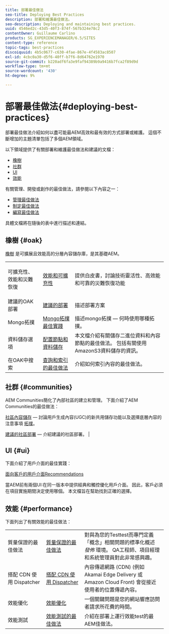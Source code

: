 ```yaml
---
title: 部署最佳做法
seo-title: Deploying Best Practices
description: 部署和維護最佳做法。
seo-description: Deploying and maintaining best practices.
uuid: 4546ed2c-43d5-40f3-874f-567b324e78c2
contentOwner: Guillaume Carlino
products: SG_EXPERIENCEMANAGER/6.5/SITES
content-type: reference
topic-tags: best-practices
discoiquuid: 4b5c0677-c630-4fae-867e-4f4583ac8507
exl-id: 4cbc0a30-d5f6-40ff-b7f6-8d64762e1970
source-git-commit: b220adf6fa3e9faf94389b9a9416b7fca2f89d9d
workflow-type: tm+mt
source-wordcount: '430'
ht-degree: 9%

---
```


# 部署最佳做法{#deploying-best-practices}

部署最佳做法介紹如何以盡可能最AEM高效和最有效的方式部署或維護。 這個不斷增加的主題清單包括了多個AEM領域。

以下領域提供了有關部署和維護最佳做法和建議的文檔：

* [橡樹](#oak)
* [社群](#communities)
* [UI](#ui)
* [效能](#performance)

有關管理、開發或創作的最佳做法，請參閱以下內容之一：

* [管理最佳做法](/help/sites-administering/administer-best-practices.md)
* [制定最佳做法](/help/sites-developing/best-practices.md)
* [編寫最佳做法](/help/sites-authoring/best-practices.md)

具體文檔將在隨後的表中進行描述和連結。

## 橡樹 {#oak}

[橡樹](/help/sites-deploying/platform.md) 是可擴展且效能高的分層內容儲存庫，是其基礎AEM。

<table>
 <tbody>
  <tr>
   <td><p>可擴充性、效能和災難恢復</p> </td>
   <td><a href="/help/sites-deploying/performance.md">效能和可擴充性</a></td>
   <td>提供白皮書，討論技術靈活性、高效能和可靠的災難恢復功能</td>
  </tr>
  <tr>
   <td>建議的OAK部署</td>
   <td><a href="/help/sites-deploying/recommended-deploys.md">建議的部署</a></td>
   <td>描述部署方案</td>
  </tr>
  <tr>
   <td>Mongo拓撲</td>
   <td><a href="/help/sites-deploying/recommended-deploys.md">Mongo拓撲最佳實踐</a></td>
   <td>描述mongo拓撲 — 何時使用哪種拓撲。</td>
  </tr>
  <tr>
   <td>資料儲存選項</td>
   <td><a href="/help/sites-deploying/data-store-config.md">配置節點和資料儲存</a></td>
   <td>本文檔介紹有關儲存二進位資料和內容節點的最佳做法。 包括有關使用AmazonS3資料儲存的資訊。</td>
  </tr>
  <tr>
   <td>在OAK中搜索</td>
   <td><a href="/help/sites-deploying/best-practices-for-queries-and-indexing.md">查詢和索引的最佳做法</a><br /> </td>
   <td>介紹如何索引內容的最佳做法。</td>
  </tr>
 </tbody>
</table>

## 社群 {#communities}

AEM Communities簡化了內部社區的建立和管理。 下面介紹了AEM Communities的最佳做法：

[社區內容儲存](/help/communities/working-with-srp.md)  — 討論用戶生成內容(UGC)的新共用儲存功能以及選擇底層內容的注意事項 [拓撲](/help/communities/topologies.md)。

[建議的社區部署](/help/sites-deploying/recommended-deploys.md#considerations-for-aem-communities)  — 介紹建議的社區部署。 |

## UI {#ui}

下面介紹了用戶介面的最佳實踐：

[面向客戶的用戶介面Recommendations](/help/sites-deploying/ui-recommendations.md)

當AEM前有兩個UI:在同一版本中提供經典和觸控優化用戶介面。 因此，客戶必須在項目實施期間決定使用哪個。 本文檔旨在幫助找到正確的選擇。

## 效能 {#performance}

下面列出了有關效能的最佳做法：

<table>
 <tbody>
  <tr>
   <td>質量保證的最佳做法</td>
   <td><a href="/help/sites-deploying/configuring-performance.md#best-practices-for-quality-assurance">質量保證的最佳做法</a></td>
   <td>對與為您的Testtest而專門定義「概念」相關問題的標準化概述 <em>發佈</em> 環境。 QA工程師、項目經理和系統管理員對此非常感興趣。</td>
  </tr>
  <tr>
   <td>搭配 CDN 使用 Dispatcher</td>
   <td><a href="https://helpx.adobe.com/experience-manager/dispatcher/using/dispatcher.html#using-dispatcher-with-a-cdn">搭配 CDN 使用 Dispatcher</a></td>
   <td>內容傳遞網路 (CDN) (例如 Akamai Edge Delivery 或 Amazon Cloud Front) 會從接近使用者的位置傳遞內容。</td>
  </tr>
  <tr>
   <td>效能優化</td>
   <td><a href="/help/sites-deploying/configuring-performance.md">效能優化</a></td>
   <td>一個關鍵問題是您的網站響應訪問者請求所花費的時間。</td>
  </tr>
  <tr>
   <td>效能測試</td>
   <td><a href="/help/sites-deploying/best-practices-for-performance-testing.md">效能測試的最佳做法</a></td>
   <td>介紹在部署上運行效能test的最AEM佳做法。<br /> </td>
  </tr>
 </tbody>
</table>
